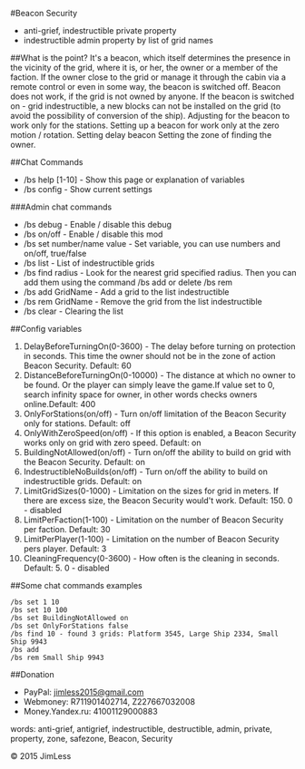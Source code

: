 #Beacon Security
- anti-grief, indestructible private property
- indestructible admin property by list of grid names

##What is the point?
It's a beacon, which itself determines the presence in the vicinity of the grid, where it is, or her, the owner or a member of the faction.
If the owner close to the grid or manage it through the cabin via a remote control or even in some way, the beacon is switched off.
Beacon does not work, if the grid is not owned by anyone.
If the beacon is switched on - grid indestructible, a new blocks can not be installed on the grid (to avoid the possibility of conversion of the ship).
Adjusting for the beacon to work only for the stations.
Setting up a beacon for work only at the zero motion / rotation.
Setting delay beacon
Setting the zone of finding the owner.

##Chat Commands
- /bs help [1-10] - Show this page or explanation of variables
- /bs config  - Show current settings

###Admin chat commands
- /bs debug - Enable / disable this debug
- /bs on/off - Enable / disable this mod
- /bs set number/name value - Set variable, you can use numbers and on/off, true/false
- /bs list - List of indestructible grids
- /bs find radius - Look for the nearest grid specified radius. Then you can add them using the command /bs add or delete /bs rem
- /bs add GridName - Add a grid to the list indestructible
- /bs rem GridName - Remove the grid from the list indestructible
- /bs clear - Clearing the list

##Config variables
1. DelayBeforeTurningOn(0-3600) - The delay before turning on protection in seconds. This time the owner should not be in the zone of action Beacon Security. Default: 60
2. DistanceBeforeTurningOn(0-10000) - The distance at which no owner to be found. Or the player can simply leave the game.If value set to 0, search infinity space for owner, in other words checks owners online.Default: 400
3. OnlyForStations(on/off) - Turn on/off limitation of the Beacon Security only for stations. Default: off
4. OnlyWithZeroSpeed(on/off) -  If this option is enabled, a Beacon Security works only on grid with zero speed. Default: on
5. BuildingNotAllowed(on/off) - Turn on/off the ability to build on grid with the Beacon Security. Default: on
6. IndestructibleNoBuilds(on/off) - Turn on/off the ability to build on indestructible grids. Default: on
7. LimitGridSizes(0-1000) - Limitation on the sizes for grid in meters. If there are excess size, the Beacon Security would't work. Default: 150. 0 - disabled
8. LimitPerFaction(1-100) - Limitation on the number of Beacon Security per faction. Default: 30
9. LimitPerPlayer(1-100) - Limitation on the number of Beacon Security pers player. Default: 3
10. CleaningFrequency(0-3600) - How often is the cleaning in seconds. Default: 5. 0 - disabled

##Some chat commands examples
```
/bs set 1 10
/bs set 10 100
/bs set BuildingNotAllowed on
/bs set OnlyForStations false
/bs find 10 - found 3 grids: Platform 3545, Large Ship 2334, Small Ship 9943
/bs add
/bs rem Small Ship 9943
```


##Donation
- PayPal: jimless2015@gmail.com
- Webmoney: R711901402714, Z227667032008
- Money.Yandex.ru: 41001129000883

words: anti-grief, antigrief, indestructible, destructible, admin, private, property, zone, safezone, Beacon, Security

© 2015 JimLess